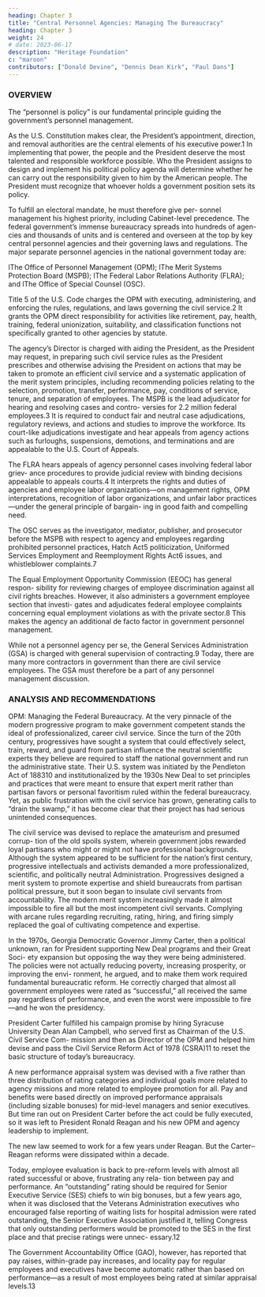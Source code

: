 ```yaml
---
heading: Chapter 3
title: "Central Personnel Agencies: Managing The Bureaucracy"
heading: Chapter 3
weight: 24
# date: 2023-06-17
description: "Heritage Foundation"
c: "maroon"
contributors: ["Donald Devine", "Dennis Dean Kirk", "Paul Dans"]
---
```



### OVERVIEW

The “personnel is policy” is our fundamental principle guiding the government’s personnel management. 

As the U.S. Constitution makes clear, the President’s appointment, direction, and removal authorities are the central elements of his executive power.1 In implementing that power, the people and the President deserve the most talented and responsible workforce possible. Who the President assigns to design and implement his political policy agenda will determine whether he can carry out the responsibility given to him by the American people. The President must recognize that whoever holds a government position sets its policy.

To fulfill an electoral mandate, he must therefore give per- sonnel management his highest priority, including Cabinet-level precedence. The federal government’s immense bureaucracy spreads into hundreds of agen- cies and thousands of units and is centered and overseen at the top by key central personnel agencies and their governing laws and regulations. The major separate personnel agencies in the national government today are:

lThe Office of Personnel Management (OPM);
lThe Merit Systems Protection Board (MSPB);
lThe Federal Labor Relations Authority (FLRA); and
lThe Office of Special Counsel (OSC).

Title 5 of the U.S. Code charges the OPM with executing, administering, and enforcing the rules, regulations, and laws governing the civil service.2 It grants the OPM direct responsibility for activities like retirement, pay, health, training, federal unionization, suitability, and classification functions not specifically granted to other agencies by statute. 

The agency’s Director is charged with aiding the President, as the President may request, in preparing such civil service rules as the President prescribes and otherwise advising the President on actions that may be taken to promote an efficient civil service and a systematic application of the merit system principles, including recommending policies relating to the selection, promotion, transfer, performance, pay, conditions of service, tenure, and separation of employees. The MSPB is the lead adjudicator for hearing and resolving cases and contro- versies for 2.2 million federal employees.3 It is required to conduct fair and neutral case adjudications, regulatory reviews, and actions and studies to improve the workforce. Its court-like adjudications investigate and hear appeals from agency actions such as furloughs, suspensions, demotions, and terminations and are appealable to the U.S. Court of Appeals.

The FLRA hears appeals of agency personnel cases involving federal labor griev- ance procedures to provide judicial review with binding decisions appealable to appeals courts.4 It interprets the rights and duties of agencies and employee labor organizations—on management rights, OPM interpretations, recognition of labor organizations, and unfair labor practices—under the general principle of bargain- ing in good faith and compelling need.

The OSC serves as the investigator, mediator, publisher, and prosecutor before the MSPB with respect to agency and employees regarding prohibited personnel practices, Hatch Act5 politicization, Uniformed Services Employment and Reemployment Rights Act6 issues, and whistleblower complaints.7 

The Equal Employment Opportunity Commission (EEOC) has general respon- sibility for reviewing charges of employee discrimination against all civil rights breaches. However, it also administers a government employee section that investi- gates and adjudicates federal employee complaints concerning equal employment violations as with the private sector.8 This makes the agency an additional de facto factor in government personnel management.

While not a personnel agency per se, the General Services Administration (GSA) is charged with general supervision of contracting.9 Today, there are many more contractors in government than there are civil service employees. The GSA must therefore be a part of any personnel management discussion.


### ANALYSIS AND RECOMMENDATIONS


OPM: Managing the Federal Bureaucracy. At the very pinnacle of the modern progressive program to make government competent stands the ideal of professionalized, career civil service. Since the turn of the 20th century, progressives have sought a system that could effectively select, train, reward, and guard from partisan influence the neutral scientific experts they believe are required to staff the national government and run the administrative state. Their U.S. system was initiated by the Pendleton Act of 188310 and institutionalized by the 1930s New Deal to set principles and practices that were meant to ensure that expert merit rather than partisan favors or personal favoritism ruled within the federal bureaucracy. Yet, as public frustration with the civil service has grown, generating calls to “drain the swamp,” it has become clear that their project has had serious unintended consequences.

The civil service was devised to replace the amateurism and presumed corrup- tion of the old spoils system, wherein government jobs rewarded loyal partisans who might or might not have professional backgrounds. Although the system appeared to be sufficient for the nation’s first century, progressive intellectuals and activists demanded a more professionalized, scientific, and politically neutral Administration. Progressives designed a merit system to promote expertise and shield bureaucrats from partisan political pressure, but it soon began to insulate civil servants from accountability. The modern merit system increasingly made it almost impossible to fire all but the most incompetent civil servants. Complying with arcane rules regarding recruiting, rating, hiring, and firing simply replaced the goal of cultivating competence and expertise.

In the 1970s, Georgia Democratic Governor Jimmy Carter, then a political unknown, ran for President supporting New Deal programs and their Great Soci- ety expansion but opposing the way they were being administered. The policies were not actually reducing poverty, increasing prosperity, or improving the envi- ronment, he argued, and to make them work required fundamental bureaucratic reform. He correctly charged that almost all government employees were rated as “successful,” all received the same pay regardless of performance, and even the worst were impossible to fire—and he won the presidency.

President Carter fulfilled his campaign promise by hiring Syracuse University Dean Alan Campbell, who served first as Chairman of the U.S. Civil Service Com- mission and then as Director of the OPM and helped him devise and pass the Civil Service Reform Act of 1978 (CSRA)11 to reset the basic structure of today’s bureaucracy.

A new performance appraisal system was devised with a five rather than three distribution of rating categories and individual goals more related to agency missions and more related to employee promotion for all. Pay and benefits were based directly on improved performance appraisals (including sizable bonuses) for mid-level managers and senior executives. But time ran out on President Carter before the act could be fully executed, so it was left to President Ronald Reagan and his new OPM and agency leadership to implement.

The new law seemed to work for a few years under Reagan. But the Carter–Reagan reforms were dissipated within a decade.

Today, employee evaluation is back to pre-reform levels with almost all rated successful or above, frustrating any rela- tion between pay and performance. An “outstanding” rating should be required for Senior Executive Service (SES) chiefs to win big bonuses, but a few years ago, when it was disclosed that the Veterans Administration executives who encouraged false reporting of waiting lists for hospital admission were rated outstanding, the Senior Executive Association justified it, telling Congress that only outstanding performers would be promoted to the SES in the first place and that precise ratings were unnec- essary.12 

The Government Accountability Office (GAO), however, has reported that pay raises, within-grade pay increases, and locality pay for regular employees and executives have become automatic rather than based on performance—as a result of most employees being rated at similar appraisal levels.13
